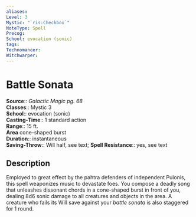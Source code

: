 ```yaml
---
aliases: 
Level: 3
Mystic: "`ris:Checkbox`"
NoteType: Spell
Precog: 
School: evocation (sonic) 
tags: 
Technomancer: 
Witchwarper: 
---
```


# Battle Sonata

**Source**:: _Galactic Magic pg. 68_  
**Classes**:: Mystic 3  
**School**:: evocation (sonic)  
**Casting-Time**:: 1 standard action  
**Range**:: 15 ft.  
**Area** cone-shaped burst  
**Duration**:: instantaneous  
**Saving-Throw**:: Will half, see text;
**Spell Resistance**:: yes, see text

## Description

Employed to great effect by the pahtra defenders of independent Pulonis, this spell weaponizes music to devastate foes. You compose a deadly song that unleashes dissonant chords in a cone-shaped burst in front of you, dealing 8d6 sonic damage to all creatures and objects in the area. A creature who fails its Will save against your _battle sonata_ is also staggered for 1 round.
